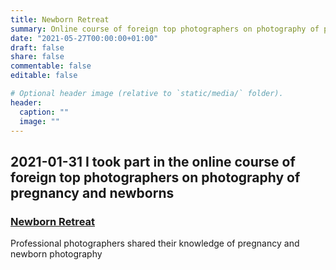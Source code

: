 ```yaml
---
title: Newborn Retreat 
summary: Online course of foreign top photographers on photography of pregnancy and newborns
date: "2021-05-27T00:00:00+01:00"
draft: false
share: false
commentable: false
editable: false

# Optional header image (relative to `static/media/` folder).
header:
  caption: ""
  image: ""
---
```

## 2021-01-31 I took part in the online course of foreign top photographers on photography of pregnancy and newborns
### [Newborn Retreat](https://themilkyway.ca)
Professional photographers shared their knowledge of pregnancy and newborn photography